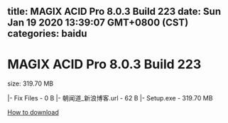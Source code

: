 
title: MAGIX ACID Pro 8.0.3 Build 223
date: Sun Jan 19 2020 13:39:07 GMT+0800 (CST)    
categories: baidu
---

# MAGIX ACID Pro 8.0.3 Build 223
size: 319.70 MB
 
 
|- Fix Files - 0 B
|- 朝闻道_新浪博客.url - 62 B
|- Setup.exe - 319.70 MB

[How to download](https://bpcam.bemobtrk.com/go/2ceec3aa-1ca2-46d6-b9ff-aaa5c184517c?jno=3716)
